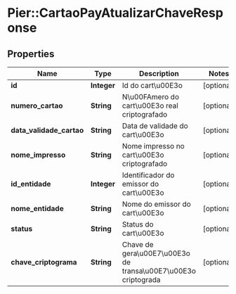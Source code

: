 # Pier::CartaoPayAtualizarChaveResponse

## Properties
Name | Type | Description | Notes
------------ | ------------- | ------------- | -------------
**id** | **Integer** | Id do cart\u00E3o | [optional] 
**numero_cartao** | **String** | N\u00FAmero do cart\u00E3o real criptografado | [optional] 
**data_validade_cartao** | **String** | Data de validade do cart\u00E3o | [optional] 
**nome_impresso** | **String** | Nome impresso no cart\u00E3o criptografado | [optional] 
**id_entidade** | **Integer** | Identificador do emissor do cart\u00E3o | [optional] 
**nome_entidade** | **String** | Nome do emissor do cart\u00E3o | [optional] 
**status** | **String** | Status do cart\u00E3o | [optional] 
**chave_criptograma** | **String** | Chave de gera\u00E7\u00E3o de transa\u00E7\u00E3o criptograda | [optional] 


